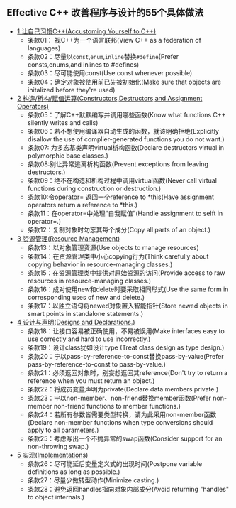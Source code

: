 ## Effective C++ 改善程序与设计的55个具体做法
- [1 让自己习惯C++(Accustoming Yourself to C++)](chapter1.md)
	- 条款01： 视C++为一个语言联邦(View C++ as a federation of languages)
	- 条款02：尽量以`const`,`enum`,`inline`替换`#define`(Prefer consts,enums,and inlines to #defines)
	- 条款03：尽可能使用const(Use const whenever possible)
	- 条款04：确定对象被使用前已先被初始化(Make sure that objects are initalized before they're used)
- [2 构造/析构/赋值运算(Constructors,Destructors,and Assignment Operators)](chapter2.md)
	- 条款05：了解C++默默编写并调用哪些函数(Know what functions C++ silently writes and calls)
	- 条款06：若不想使用编译器自动生成的函数，就该明确拒绝(Explicitly disallow the use of complier-generated functions you do not want.)
	- 条款07: 为多态基类声明virtual析构函数(Declare destructors virtual in polymorphic base classes.)
	- 条款08:别让异常逃离析构函数(Prevent exceptions from leaving destructors.)
	- 条款09：绝不在构造和析构过程中调用virtual函数(Never call virtual functions during construction or destruction.)
	- 条款10:令operator= 返回一个reference to *this(Have assignment operators return a reference to *this.)
	- 条款11：在operator=中处理“自我赋值”(Handle assignment to selft in operator=.)
	- 条款12：复制对象时勿忘其每个成分(Copy all parts of an object.)
- [3 资源管理(Resource Management)](chapter3.md)
	- 条款13：以对象管理资源(Use objects to manage resources)
	- 条款14：在资源管理类中小心copying行为(Think carefully about copying behavior in resource-managing classes.)
	- 条款15：在资源管理类中提供对原始资源的访问(Provide access to raw resources in resource-managing classes.)
	- 条款16：成对使用new和delete时要采取相同形式(Use the same form in corresponding uses of new and delete.)
	- 条款17：以独立语句将newed对象置入智能指针(Store newed objects in smart points in standalone statements.)
- [4 设计与声明(Designs and Declarations.)](chapter4.md)
	- 条款18：让接口容易被正确使用，不易被误用(Make interfaces easy to use correctly and hard to use incorrectly.)
	- 条款19：设计class犹如设计type (Treat class design as type design.)
	- 条款20：宁以pass-by-reference-to-const替换pass-by-value(Prefer pass-by-reference-to-const to pass-by-value.)
	- 条款21：必须返回对象时，别妄想返回其reference(Don't try to return a reference when you must return an object.)
	- 条款22：将成员变量声明为private(Declare data members private.)
	- 条款23：宁以non-member、non-friend替换member函数(Prefer non-member non-friend functions to member functions.)
	- 条款24：若所有参数皆需要类型转换，请为此采用non-member函数(Declare non-member functions when type conversions should apply to all parameters.)
	- 条款25：考虑写出一个不抛异常的swap函数(Consider support for an non-throwing swap.)
- [5 实现(Implementations)](chapter5.md)
	- 条款26：尽可能延后变量定义式的出现时间(Postpone variable definitions as long as possible.)
	- 条款27：尽量少做转型动作(Minimize casting.)
	- 条款28：避免返回handles指向对象内部成分(Avoid returning "handles" to object internals.)
